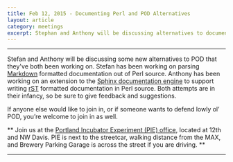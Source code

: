 ```yaml
---
title: Feb 12, 2015 - Documenting Perl and POD Alternatives
layout: article
category: meetings
excerpt: Stephan and Anthony will be discussing alternatives to documenting with POD
---
```


----

Stefan and Anthony will be discussing some new alternatives to POD that they've
both been working on. Stefan has been working on parsing [Markdown][markdown]
formatted documentation out of Perl source. Anthony has been working on an
extension to the [Sphinx documentation engine][sphinx] to support writing
[rST][rst] formatted documentation in Perl source. Both attempts are in their
infancy, so be sure to give feedback and suggestions.

If anyone else would like to join in, or if someone wants to defend lowly ol’
POD, you’re welcome to join in as well.

[markdown]: http://daringfireball.net/projects/markdown/syntax
[sphinx]: http://sphinx-doc.org
[rst]: http://docutils.sourceforge.net/rst.html

**
Join us at the [Portland Incubator Experiment (PIE) office][piepdx],
located at 12th and NW Davis.
PIE is next to the streetcar, walking distance from the MAX,
and Brewery Parking Garage is across the street if you are driving.
**

[piepdx]: http://calagator.org/venues/202391901

----

